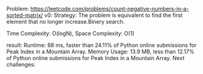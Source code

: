 Problem: https://leetcode.com/problems/count-negative-numbers-in-a-sorted-matrix/
v0:
Strategy: The problem is equivalent to find the first element that no longer increase.Binery search.

Time Complexity: O(logN),
Space Complexity: O(1)

result:
Runtime: 88 ms, faster than 24.11% of Python online submissions for Peak Index in a Mountain Array.
Memory Usage: 13.9 MB, less than 12.17% of Python online submissions for Peak Index in a Mountain Array.
Next challenges:
